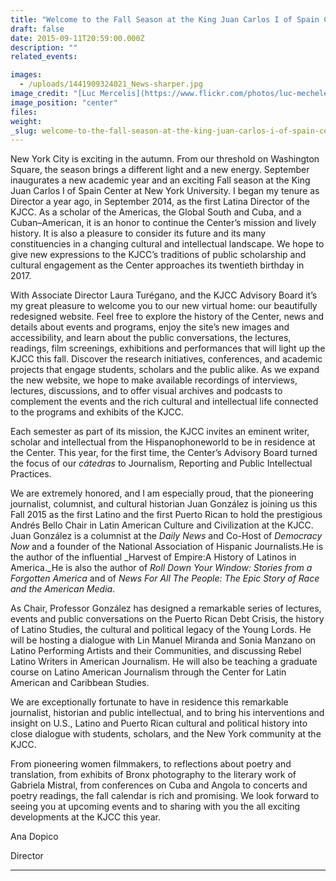 ```yaml
---
title: "Welcome to the Fall Season at the King Juan Carlos I of Spain Center"
draft: false
date: 2015-09-11T20:59:00.000Z
description: ""
related_events:

images:
  - /uploads/1441909324021_News-sharper.jpg
image_credit: "[Luc Mercelis](https://www.flickr.com/photos/luc-mechelen/)"
image_position: "center"
files:
weight:
_slug: welcome-to-the-fall-season-at-the-king-juan-carlos-i-of-spain-center
---
```


New York City is exciting in the autumn. From our threshold on Washington Square, the season brings a different light and a new energy. September inaugurates a new academic year and an exciting Fall season at the King Juan Carlos I of Spain Center at New York University. I began my tenure as Director a year ago, in September 2014, as the first Latina Director of the KJCC. As a scholar of the Americas, the Global South and Cuba, and a Cuban–American, it is an honor to continue the Center’s mission and lively history. It is also a pleasure to consider its future and its many constituencies in a changing cultural and intellectual landscape. We hope to give new expressions to the KJCC’s traditions of public scholarship and cultural engagement as the Center approaches its twentieth birthday in 2017.

With Associate Director Laura Turégano, and the KJCC Advisory Board it’s my great pleasure to welcome you to our new virtual home: our beautifully redesigned website. Feel free to explore the history of the Center, news and details about events and programs, enjoy the site’s new images and accessibility, and learn about the public conversations, the lectures, readings, film screenings, exhibitions and performances that will light up the KJCC this fall. Discover the research initiatives, conferences, and academic projects that engage students, scholars and the public alike. As we expand the new website, we hope to make available recordings of interviews, lectures, discussions, and to offer visual archives and podcasts to complement the events and the rich cultural and intellectual life connected to the programs and exhibits of the KJCC.

Each semester as part of its mission, the KJCC invites an eminent writer, scholar and intellectual from the Hispanophoneworld to be in residence at the Center. This year, for the first time, the Center’s Advisory Board turned the focus of our _cátedras_ to Journalism, Reporting and Public Intellectual Practices.

We are extremely honored, and I am especially proud, that the pioneering journalist, columnist, and cultural historian Juan González is joining us this Fall 2015 as the first Latino and the first Puerto Rican to hold the prestigious Andrés Bello Chair in Latin American Culture and Civilization at the KJCC. Juan González is a columnist at the _Daily News_ and Co-Host of _Democracy Now_ and a founder of the National Association of Hispanic Journalists.He is the author of the influential _Harvest of Empire:A History of Latinos in America._He is also the author of _Roll Down Your Window: Stories from a Forgotten America_ and of _News For All The People: The Epic Story of Race and the American Media_.

As Chair, Professor González has designed a remarkable series of lectures, events and public conversations on the Puerto Rican Debt Crisis, the history of Latino Studies, the cultural and political legacy of the Young Lords. He will be hosting a dialogue with Lin Manuel Miranda and Sonia Manzano on Latino Performing Artists and their Communities, and discussing Rebel Latino Writers in American Journalism. He will also be teaching a graduate course on Latino American Journalism through the Center for Latin American and Caribbean Studies.

We are exceptionally fortunate to have in residence this remarkable journalist, historian and public intellectual, and to bring his interventions and insight on U.S., Latino and Puerto Rican cultural and political history into close dialogue with students, scholars, and the New York community at the KJCC.

From pioneering women filmmakers, to reflections about poetry and translation, from exhibits of Bronx photography to the literary work of Gabriela Mistral, from conferences on Cuba and Angola to concerts and poetry readings, the fall calendar is rich and promising. We look forward to seeing you at upcoming events and to sharing with you the all exciting developments at the KJCC this year.

Ana Dopico

Director

---

